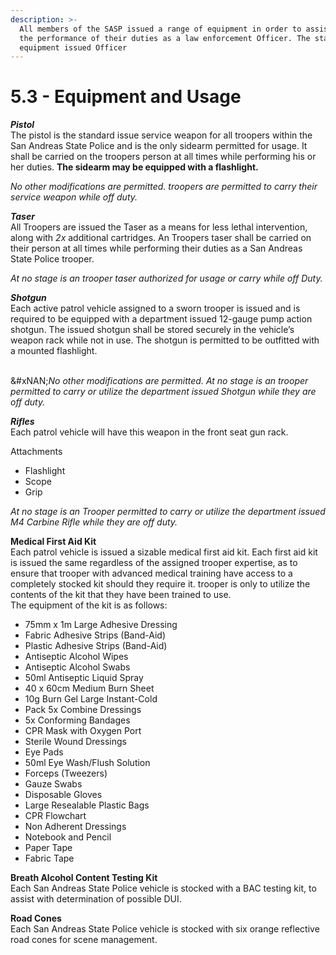 ```yaml
---
description: >-
  All members of the SASP issued a range of equipment in order to assist them in
  the performance of their duties as a law enforcement Officer. The standard
  equipment issued Officer
---
```


# 5.3 - Equipment and Usage

_**Pistol**_\
The pistol is the standard issue service weapon for all troopers within the San Andreas State Police and is the only sidearm permitted for usage. It shall be carried on the troopers person at all times while performing his or her duties. **The sidearm may be equipped with a flashlight.**&#x20;

_No other modifications are permitted. troopers are permitted to carry their service weapon while off duty._

_**Taser**_\
All Troopers are issued the Taser as a means for less lethal intervention, along with _2x_ additional cartridges. An Troopers taser shall be carried on their person at all times while performing their duties as a San Andreas State Police trooper.&#x20;

_At no stage is an trooper taser authorized for usage or carry while off Duty._

_**Shotgun**_\
Each active patrol vehicle assigned to a sworn trooper is issued and is required to be equipped with a department issued 12-gauge pump action shotgun. The issued shotgun shall be stored securely in the vehicle’s weapon rack while not in use. The shotgun is permitted to be outfitted with a mounted flashlight.

\
&#xNAN;_&#x4E;o other modifications are permitted. At no stage is an trooper permitted to carry or utilize the department issued Shotgun while they are off duty._

_**Rifles**_\
Each patrol vehicle will have this weapon in the front seat gun rack.

Attachments

* Flashlight
* Scope
* Grip

_At no stage is an Trooper permitted to carry or utilize the department issued M4 Carbine Rifle while they are off duty._

**Medical First Aid Kit**\
Each patrol vehicle is issued a sizable medical first aid kit. Each first aid kit is issued the same regardless of the assigned trooper expertise, as to ensure that trooper with advanced medical training have access to a completely stocked kit should they require it. trooper is only to utilize the contents of the kit that they have been trained to use.\
The equipment of the kit is as follows:

* 75mm x 1m Large Adhesive Dressing
* Fabric Adhesive Strips (Band-Aid)
* Plastic Adhesive Strips (Band-Aid)
* Antiseptic Alcohol Wipes
* Antiseptic Alcohol Swabs
* 50ml Antiseptic Liquid Spray
* 40 x 60cm Medium Burn Sheet
* 10g Burn Gel Large Instant-Cold
* Pack 5x Combine Dressings
* 5x Conforming Bandages
* CPR Mask with Oxygen Port
* Sterile Wound Dressings
* Eye Pads
* 50ml Eye Wash/Flush Solution
* Forceps (Tweezers)
* Gauze Swabs
* Disposable Gloves
* Large Resealable Plastic Bags
* CPR Flowchart
* Non Adherent Dressings
* Notebook and Pencil
* Paper Tape
* Fabric Tape

**Breath Alcohol Content Testing Kit**\
Each San Andreas State Police vehicle is stocked with a BAC testing kit, to assist with determination of possible DUI.

**Road Cones**\
Each San Andreas State Police vehicle is stocked with six orange reflective road cones for scene management.
